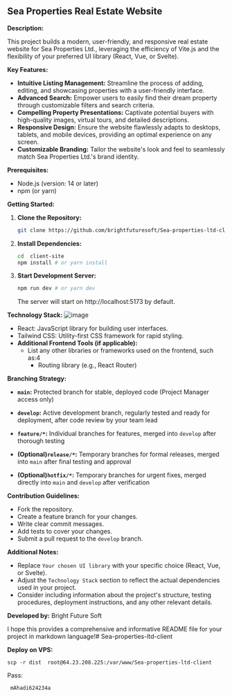 ## Sea Properties Real Estate Website

**Description:**

This project builds a modern, user-friendly, and responsive real estate website for Sea Properties Ltd., leveraging the efficiency of Vite.js and the flexibility of your preferred UI library (React, Vue, or Svelte).

**Key Features:**

- **Intuitive Listing Management:** Streamline the process of adding, editing, and showcasing properties with a user-friendly interface.
- **Advanced Search:** Empower users to easily find their dream property through customizable filters and search criteria.
- **Compelling Property Presentations:** Captivate potential buyers with high-quality images, virtual tours, and detailed descriptions.
- **Responsive Design:** Ensure the website flawlessly adapts to desktops, tablets, and mobile devices, providing an optimal experience on any screen.
- **Customizable Branding:** Tailor the website's look and feel to seamlessly match Sea Properties Ltd.'s brand identity.

**Prerequisites:**

- Node.js (version: 14 or later)
- npm (or yarn)

**Getting Started:**

1. **Clone the Repository:**
   ```bash
   git clone https://github.com/brightfuturesoft/Sea-properties-ltd-client.git
   ```
2. **Install Dependencies:**
   ```bash
   cd  client-site
   npm install # or yarn install
   ```
3. **Start Development Server:**
   ```bash
   npm run dev # or yarn dev
   ```
   The server will start on http://localhost:5173 by default.

**Technology Stack:**
![image](https://github.com/brightfuturesoft/Sea-properties-ltd-client/assets/73072248/dc6c01cd-0757-4c1e-8297-a1672c066fcb)


- React: JavaScript library for building user interfaces.
- Tailwind CSS: Utility-first CSS framework for rapid styling.
- **Additional Frontend Tools (if applicable):**
  - List any other libraries or frameworks used on the frontend, such as:4
    - Routing library (e.g., React Router)

**Branching Strategy:**

- **`main`:** Protected branch for stable, deployed code (Project Manager access only)


- **`develop`:** Active development branch, regularly tested and ready for deployment, after code review by your team lead
- **`feature/*`:** Individual branches for features, merged into `develop` after thorough testing
- **(Optional)`release/*`:** Temporary branches for formal releases, merged into `main` after final testing and approval
- **(Optional)`hotfix/*`:** Temporary branches for urgent fixes, merged directly into `main` and `develop` after verification

**Contribution Guidelines:**

- Fork the repository.
- Create a feature branch for your changes.
- Write clear commit messages.
- Add tests to cover your changes.
- Submit a pull request to the `develop` branch.

**Additional Notes:**

- Replace `Your chosen UI library` with your specific choice (React, Vue, or Svelte).
- Adjust the `Technology Stack` section to reflect the actual dependencies used in your project.
- Consider including information about the project's structure, testing procedures, deployment instructions, and any other relevant details.

**Developed by:** Bright Future Soft

I hope this provides a comprehensive and informative README file for your project in markdown language!# Sea-properties-ltd-client

**Deploy on VPS:**

```
scp -r dist  root@64.23.208.225:/var/www/Sea-properties-ltd-client
```

Pass:

```
 mAhadi624234a
```
